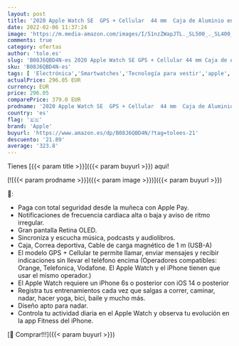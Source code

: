 ```yaml
---
layout: post
title: '2020 Apple Watch SE  GPS + Cellular  44 mm  Caja de Aluminio en Oro - Correa Loop Deportiva en Color Ciruela'
date: 2022-02-06 11:37:24
image: 'https://m.media-amazon.com/images/I/51nzZWapJTL._SL500_._SL400_.jpg'
comments: true
category: ofertas
author: 'tole.es'
slug: 'B08J6QBD4N-es 2020 Apple Watch SE GPS + Cellular 44 mm Caja de Aluminio...'
sku: 'B08J6QBD4N-es'
tags: [ 'Electrónica','Smartwatches','Tecnología para vestir','apple', ]
actualPrice: 296.05 EUR
currency: EUR
price: 296.05
comparePrice: 379.0 EUR
prodname: '2020 Apple Watch SE  GPS + Cellular  44 mm  Caja de Aluminio en Oro - Correa Loop Deportiva en Color Ciruela'
country: 'es'
flag: '🇪🇸'
brand: 'Apple'
buyurl: 'https://www.amazon.es/dp/B08J6QBD4N/?tag=tolees-21'
descuento: '21.89'
average: '323.8'
---
```


Tienes [{{< param title >}}]({{< param buyurl >}}) aqui!

[![{{< param prodname >}}]({{< param image >}})]({{< param buyurl >}})

🔎:

- Paga con total seguridad desde la muñeca con Apple Pay.
- Notificaciones de frecuencia cardiaca alta o baja y aviso de ritmo irregular.
- Gran pantalla Retina OLED.
- Sincroniza y escucha música, podcasts y audiolibros.
- Caja, Correa deportiva, Cable de carga magnético de 1 m (USB-A)
- El modelo GPS + Cellular te permite llamar, enviar mensajes y recibir indicaciones sin llevar el teléfono encima (Operadores compatibles: Orange, Telefonica, Vodafone. El Apple Watch y el iPhone tienen que usar el mismo operador.)
- El Apple Watch requiere un iPhone 6s o posterior con iOS 14 o posterior
- Registra tus entrenamientos cada vez que salgas a correr, caminar, nadar, hacer yoga, bici, baile y mucho más.
- Diseño apto para nadar.
- Controla tu actividad diaria en el Apple Watch y observa tu evolución en la app Fitness del iPhone.

[🛒 Comprar!!!]({{< param buyurl >}})
